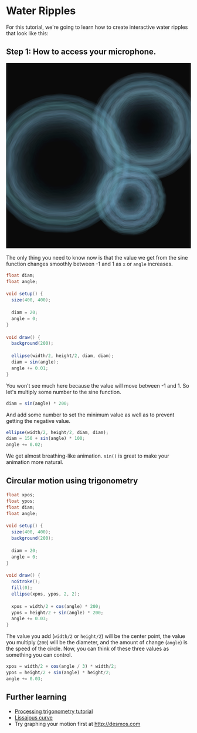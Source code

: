 # Water Ripples

For this tutorial, we're going to learn how to create interactive water ripples that look like this:

## Step 1: How to access your microphone.

![ripple](ripples.png)

The only thing you need to know now is that the value we get from the sine function changes smoothly between -1 and 1 as `x` or `angle` increases.

```java
float diam;
float angle;

void setup() {
  size(400, 400);
  
  diam = 20;
  angle = 0;
}

void draw() {
  background(200);
  
  ellipse(width/2, height/2, diam, diam);
  diam = sin(angle);
  angle += 0.01;
}
```
You won't see much here because the value will move between -1 and 1. So let's multiply some number to the sine function.

```js
diam = sin(angle) * 200;
```

And add some number to set the minimum value as well as to prevent getting the negative value.

```js
ellipse(width/2, height/2, diam, diam);
diam = 150 + sin(angle) * 100;
angle += 0.02;
```
We get almost breathing-like animation. `sin()` is great to make your animation more natural.


## Circular motion using trigonometry

```java
float xpos;
float ypos;
float diam;
float angle;

void setup() {
  size(400, 400);
  background(200);
  
  diam = 20;
  angle = 0;
}

void draw() {
  noStroke();
  fill(0);
  ellipse(xpos, ypos, 2, 2);
  
  xpos = width/2 + cos(angle) * 200;
  ypos = height/2 + sin(angle) * 200;
  angle += 0.03;
}
```

The value you add (`width/2` or `height/2`) will be the center point, the value you multiply (`200`) will be the diameter, and the amount of change (`angle`) is the speed of the circle. Now, you can think of these three values as something you can control.

```js
xpos = width/2 + cos(angle / 3) * width/2;
ypos = height/2 + sin(angle) * height/2;
angle += 0.03;
```



## Further learning
- [Processing trigonometry tutorial](https://processing.org/tutorials/trig/)
- [Lissajous curve](https://en.wikipedia.org/wiki/Lissajous_curve)
- Try graphing your motion first at http://desmos.com

